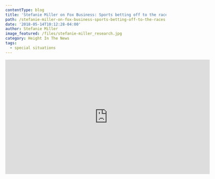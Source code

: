 ```yaml
---
contentType: blog
title: 'Stefanie Miller on Fox Business: Sports betting off to the races'
path: /stefanie-miller-on-fox-business-sports-betting-off-to-the-races
date: '2018-05-14T10:12:28-04:00'
author: Stefanie Miller
image_featured: /files/stefanie-miller_research.jpg
category: Height In The News
tags:
  - special situations
---
```

<iframe width="640" height="360" src="https://www.youtube.com/embed/pHwn1EN50Q4" frameborder="0" allow="autoplay; encrypted-media" allowfullscreen></iframe>
